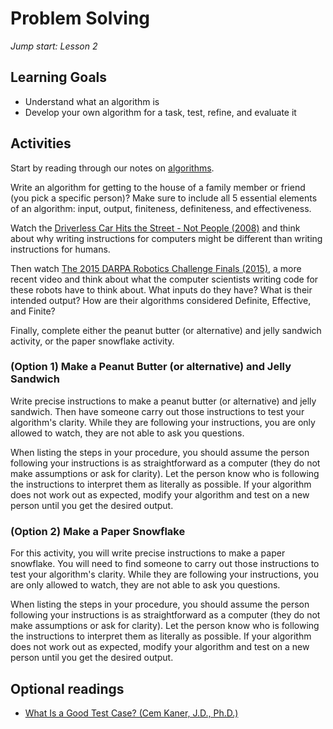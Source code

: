 # Problem Solving
_Jump start: Lesson 2_

## Learning Goals
* Understand what an algorithm is
* Develop your own algorithm for a task, test, refine, and evaluate it

## Activities
Start by reading through our notes on [algorithms](./algorithms.md).

Write an algorithm for getting to the house of a family member or friend (you pick a specific person)? Make sure to include all 5 essential elements of an algorithm: input, output, finiteness, definiteness, and effectiveness.

Watch the [Driverless Car Hits the Street - Not People (2008)](https://www.youtube.com/watch?v=yDVLUiJfpPw) and think about why writing instructions for computers might be different than writing instructions for humans. 

Then watch [The 2015 DARPA Robotics Challenge Finals (2015)](https://www.youtube.com/watch?v=8P9geWwi9e0), a more recent video and think about what the computer scientists writing code for these robots have to think about. What inputs do they have? What is their intended output? How are their algorithms considered Definite, Effective, and Finite?

Finally, complete either the peanut butter (or alternative) and jelly sandwich activity, or the paper snowflake activity.

### (Option 1) Make a Peanut Butter (or alternative) and Jelly Sandwich
Write precise instructions to make a peanut butter (or alternative) and jelly sandwich. Then have someone carry out those instructions to test your algorithm's clarity. While they are following your instructions, you are only allowed to watch, they are not able to ask you questions.

When listing the steps in your procedure, you should assume the person following your instructions is as straightforward as a computer (they do not make assumptions or ask for clarity). Let the person know who is following the instructions to interpret them as literally as possible. If your algorithm does not work out as expected, modify your algorithm and test on a new person until you get the desired output.

### (Option 2) Make a Paper Snowflake
For this activity, you will write precise instructions to make a paper snowflake. You will need to find someone to carry out those instructions to test your algorithm's clarity. While they are following your instructions, you are only allowed to watch, they are not able to ask you questions.

When listing the steps in your procedure, you should assume the person following your instructions is as straightforward as a computer (they do not make assumptions or ask for clarity). Let the person know who is following the instructions to interpret them as literally as possible. If your algorithm does not work out as expected, modify your algorithm and test on a new person until you get the desired output.

## Optional readings
* [What Is a Good Test Case? (Cem Kaner, J.D., Ph.D.)](http://www.kaner.com/pdfs/GoodTest.pdf)